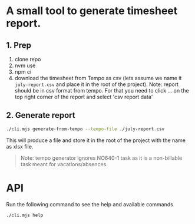 # A small tool to generate timesheet report.

## 1. Prep

1. clone repo
2. nvm use
3. npm ci
4. download the timesheet from Tempo as csv (lets assume we name it `july-report.csv` and place it in the root of the project). Note: report should be in csv format from tempo. For that you need to click ... on the top right corner of the report and select 'csv report data'
 
## 2. Generate report

```bash
./cli.mjs generate-from-tempo --tempo-file ./july-report.csv
```

This will produce a file and store it in the root of the project with the name as xlsx file.

> Note: tempo generator ignores NO640-1 task as it is a non-billable task meant for vacations/absences.

# API

Run the following command to see the help and available commands

```bash
./cli.mjs help
```
